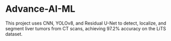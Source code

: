# Advance-AI-ML
This project uses CNN, YOLOv8, and Residual U-Net to detect, localize, and segment liver tumors from CT scans, achieving 97.2% accuracy on the LiTS dataset.
